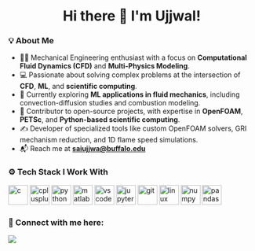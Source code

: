 <h1 align="center">Hi there 👋 I'm Ujjwal!</h1>

<h3 align="left">💡 About Me</h3>

- 👨‍🎓 Mechanical Engineering enthusiast with a focus on **Computational Fluid Dynamics (CFD)** and **Multi-Physics Modeling**.
- 💻 Passionate about solving complex problems at the intersection of **CFD**, **ML**, and **scientific computing**.
- 🧠 Currently exploring **ML applications in fluid mechanics**, including convection-diffusion studies and combustion modeling.
- 🚀 Contributor to open-source projects, with expertise in **OpenFOAM**, **PETSc**, and **Python-based scientific computing**.
- ✍️ Developer of specialized tools like custom OpenFOAM solvers, GRI mechanism reduction, and 1D flame speed simulations.
- 📬 Reach me at **saiujjwa@buffalo.edu**
  
<h3 align="left">⚙️ Tech Stack I Work With</h3>
<p align="left">
  <!-- Core Tools -->
  <img src="https://cdn.jsdelivr.net/gh/devicons/devicon/icons/c/c-original.svg" alt="c" width="40" height="40"/>
  <img src="https://cdn.jsdelivr.net/gh/devicons/devicon/icons/cplusplus/cplusplus-original.svg" alt="cplusplus" width="40" height="40"/>
  <img src="https://cdn.jsdelivr.net/gh/devicons/devicon/icons/python/python-original.svg" alt="python" width="40" height="40"/>
  <img src="https://cdn.jsdelivr.net/gh/devicons/devicon/icons/matlab/matlab-original.svg" alt="matlab" width="40" height="40"/>
  <img src="https://cdn.jsdelivr.net/gh/devicons/devicon/icons/vscode/vscode-original.svg" alt="vscode" width="40" height="40"/>
  <img src="https://cdn.jsdelivr.net/gh/devicons/devicon/icons/jupyter/jupyter-original.svg" alt="jupyter" width="40" height="40"/>
  <img src="https://cdn.jsdelivr.net/gh/devicons/devicon/icons/git/git-original.svg" alt="git" width="40" height="40"/>
  <!-- CFD & Scientific Computing -->
  <!--img src="https://www.openfoam.com/images/logo.png" alt="openfoam" width="40" height="40"/>
  <img src="https://www.ansys.com/-/media/project/ansys/corporate/ansys-com/brand/ansys-logo/ansys-logo-primary-rgb.png" alt="ansys" width="40" height="40"/>
  <img src="https://www.plm.automation.siemens.com/media/global/en/Simcenter-STAR-CCM-logo_tcm27-1464.png" alt="star-ccm" width="40" height="40"/>
  <img src="https://www.paraview.org/wp-content/uploads/2020/02/paraview_logo.png" alt="paraview" width="40" height="40"/-->
  <img src="https://cdn.jsdelivr.net/gh/devicons/devicon/icons/linux/linux-original.svg" alt="linux" width="40" height="40"/>
  <img src="https://cdn.jsdelivr.net/gh/devicons/devicon/icons/numpy/numpy-original.svg" alt="numpy" width="40" height="40"/>
  <img src="https://cdn.jsdelivr.net/gh/devicons/devicon/icons/pandas/pandas-original.svg" alt="pandas" width="40" height="40"/>
</p>

<h3 align="left">🤝 Connect with me here:</h3>

[<img src="https://img.shields.io/badge/linkedin-%230077B5.svg?&style=for-the-badge&logo=linkedin&logoColor=white" target="_blank">](https://www.linkedin.com/in/nsujjwalkanth/)  

<!--h3 align="left">📊 My GitHub Stats</h3>
<p align="center">
  <img src="https://github-readme-stats.vercel.app/api?username=UjjwalKanthN&show_icons=true&theme=radical" alt="GitHub Stats" />
  <img src="https://github-readme-stats.vercel.app/api/top-langs/?username=UjjwalKanthN&layout=compact&theme=radical" alt="Top Languages" />
</p-->
